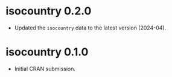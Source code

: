 # isocountry 0.2.0

* Updated the `isocountry` data to the latest version (2024-04).

# isocountry 0.1.0

* Initial CRAN submission.
